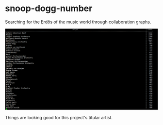 # snoop-dogg-number

Searching for the Erdős of the music world through collaboration graphs.

![Alt text](collaborator_count.png?raw=true "Collaborator counts based on the artist credit method of finding edges")

Things are looking good for this project's titular artist.
